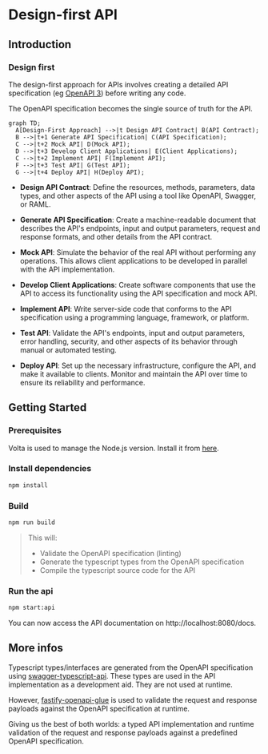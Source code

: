 # Design-first API

## Introduction

### Design first

The design-first approach for APIs involves creating a detailed API specification (eg [OpenAPI 3](https://swagger.io/specification/)) before writing any code.

The OpenAPI specification becomes the single source of truth for the API.

```mermaid
graph TD;
  A[Design-First Approach] -->|t Design API Contract| B(API Contract);
  B -->|t+1 Generate API Specification| C(API Specification);
  C -->|t+2 Mock API| D(Mock API);
  D -->|t+3 Develop Client Applications| E(Client Applications);
  C -->|t+2 Implement API| F(Implement API);
  F -->|t+3 Test API| G(Test API);
  G -->|t+4 Deploy API| H(Deploy API);
```

- **Design API Contract**: Define the resources, methods, parameters, data types, and other aspects of the API using a tool like OpenAPI, Swagger, or RAML.

- **Generate API Specification**: Create a machine-readable document that describes the API's endpoints, input and output parameters, request and response formats, and other details from the API contract.

- **Mock API**: Simulate the behavior of the real API without performing any operations. This allows client applications to be developed in parallel with the API implementation.

- **Develop Client Applications**: Create software components that use the API to access its functionality using the API specification and mock API.

- **Implement API**: Write server-side code that conforms to the API specification using a programming language, framework, or platform.

- **Test API**: Validate the API's endpoints, input and output parameters, error handling, security, and other aspects of its behavior through manual or automated testing.

- **Deploy API**: Set up the necessary infrastructure, configure the API, and make it available to clients. Monitor and maintain the API over time to ensure its reliability and performance.

## Getting Started

### Prerequisites

Volta is used to manage the Node.js version. Install it from [here](https://volta.sh/).

### Install dependencies

```sh
npm install
```

### Build

```sh
npm run build
```

> This will:
>
> - Validate the OpenAPI specification (linting)
> - Generate the typescript types from the OpenAPI specification
> - Compile the typescript source code for the API

### Run the api

```sh
npm start:api
```

You can now access the API documentation on http://localhost:8080/docs.

## More infos

Typescript types/interfaces are generated from the OpenAPI specification using [swagger-typescript-api](https://www.npmjs.com/package/swagger-typescript-api). These types are used in the API implementation as a development aid. They are not used at runtime.

However, [fastify-openapi-glue](https://www.npmjs.com/package/fastify-openapi-glue) is used to validate the request and response payloads against the OpenAPI specification at runtime.

Giving us the best of both worlds: a typed API implementation and runtime validation of the request and response payloads against a predefined OpenAPI specification.
